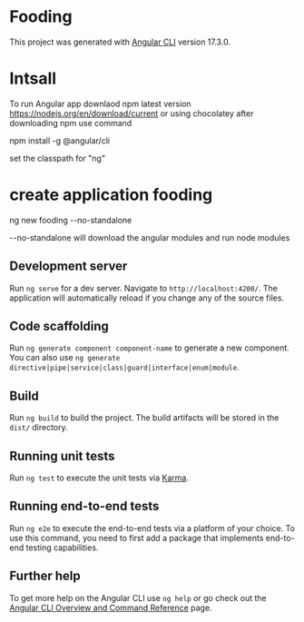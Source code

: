 # Fooding

This project was generated with [Angular CLI](https://github.com/angular/angular-cli) version 17.3.0.

# Intsall

To run Angular app downlaod npm latest version https://nodejs.org/en/download/current or using chocolatey
after downloading npm use command

npm install -g @angular/cli

set the classpath for "ng"

# create application fooding

ng new fooding --no-standalone  

--no-standalone will download the angular modules and run node modules

## Development server

Run `ng serve` for a dev server. Navigate to `http://localhost:4200/`. The application will automatically reload if you change any of the source files.

## Code scaffolding

Run `ng generate component component-name` to generate a new component. You can also use `ng generate directive|pipe|service|class|guard|interface|enum|module`.

## Build

Run `ng build` to build the project. The build artifacts will be stored in the `dist/` directory.

## Running unit tests

Run `ng test` to execute the unit tests via [Karma](https://karma-runner.github.io).

## Running end-to-end tests

Run `ng e2e` to execute the end-to-end tests via a platform of your choice. To use this command, you need to first add a package that implements end-to-end testing capabilities.

## Further help

To get more help on the Angular CLI use `ng help` or go check out the [Angular CLI Overview and Command Reference](https://angular.io/cli) page.
